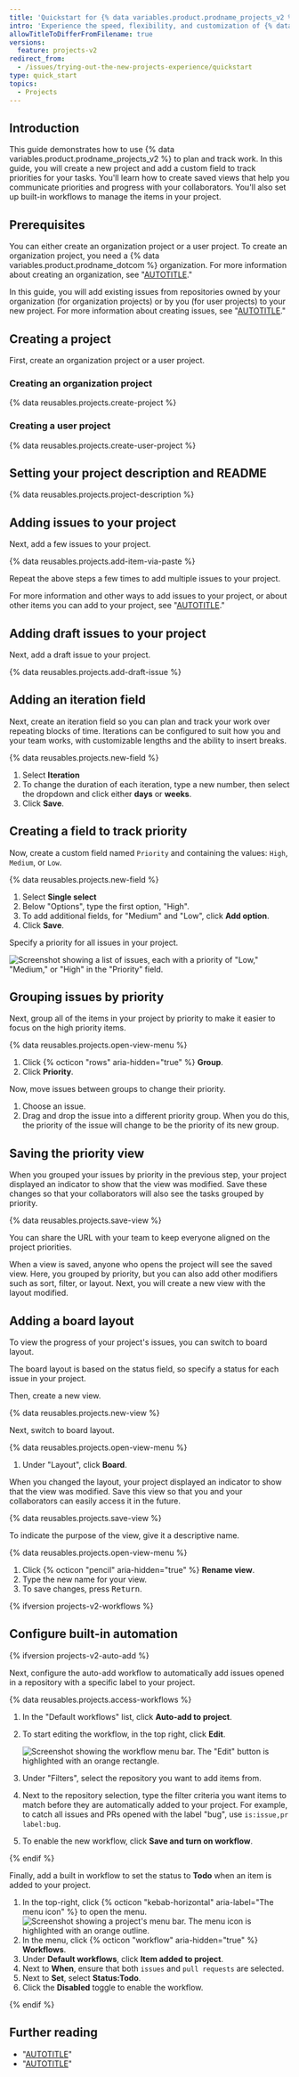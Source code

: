 ```yaml
---
title: 'Quickstart for {% data variables.product.prodname_projects_v2 %}'
intro: 'Experience the speed, flexibility, and customization of {% data variables.product.prodname_projects_v2 %} by creating a project in this interactive guide.'
allowTitleToDifferFromFilename: true
versions:
  feature: projects-v2
redirect_from:
  - /issues/trying-out-the-new-projects-experience/quickstart
type: quick_start
topics:
  - Projects
---
```


## Introduction

This guide demonstrates how to use {% data variables.product.prodname_projects_v2 %} to plan and track work. In this guide, you will create a new project and add a custom field to track priorities for your tasks. You'll learn how to create saved views that help you communicate priorities and progress with your collaborators. You'll also set up built-in workflows to manage the items in your project.

## Prerequisites

You can either create an organization project or a user project. To create an organization project, you need a {% data variables.product.prodname_dotcom %} organization. For more information about creating an organization, see "[AUTOTITLE](/organizations/collaborating-with-groups-in-organizations/creating-a-new-organization-from-scratch)."

In this guide, you will add existing issues from repositories owned by your organization (for organization projects) or by you (for user projects) to your new project. For more information about creating issues, see "[AUTOTITLE](/issues/tracking-your-work-with-issues/creating-an-issue)."

## Creating a project

First, create an organization project or a user project.

### Creating an organization project

{% data reusables.projects.create-project %}

### Creating a user project

{% data reusables.projects.create-user-project %}

## Setting your project description and README

{% data reusables.projects.project-description %}

## Adding issues to your project

Next, add a few issues to your project.

{% data reusables.projects.add-item-via-paste %}

Repeat the above steps a few times to add multiple issues to your project.

For more information and other ways to add issues to your project, or about other items you can add to your project, see "[AUTOTITLE](/issues/planning-and-tracking-with-projects/managing-items-in-your-project/adding-items-to-your-project)."

## Adding draft issues to your project

Next, add a draft issue to your project.

{% data reusables.projects.add-draft-issue %}

## Adding an iteration field

Next, create an iteration field so you can plan and track your work over repeating blocks of time. Iterations can be configured to suit how you and your team works, with customizable lengths and the ability to insert breaks.

{% data reusables.projects.new-field %}
1. Select **Iteration**
1. To change the duration of each iteration, type a new number, then select the dropdown and click either **days** or **weeks**.
1. Click **Save**.

## Creating a field to track priority

Now, create a custom field named `Priority` and containing the values: `High`, `Medium`, or `Low`.

{% data reusables.projects.new-field %}
1. Select **Single select**
1. Below "Options", type the first option, "High".
1. To add additional fields, for "Medium" and "Low", click **Add option**.
1. Click **Save**.

Specify a priority for all issues in your project.

![Screenshot showing a list of issues, each with a priority of "Low," "Medium," or "High" in the "Priority" field.](/assets/images/help/projects/priority-example.png)

## Grouping issues by priority

Next, group all of the items in your project by priority to make it easier to focus on the high priority items.

{% data reusables.projects.open-view-menu %}
1. Click {% octicon "rows" aria-hidden="true" %} **Group**.
1. Click **Priority**.

Now, move issues between groups to change their priority.

1. Choose an issue.
1. Drag and drop the issue into a different priority group. When you do this, the priority of the issue will change to be the priority of its new group.

## Saving the priority view

When you grouped your issues by priority in the previous step, your project displayed an indicator to show that the view was modified. Save these changes so that your collaborators will also see the tasks grouped by priority.

{% data reusables.projects.save-view %}

You can share the URL with your team to keep everyone aligned on the project priorities.

When a view is saved, anyone who opens the project will see the saved view. Here, you grouped by priority, but you can also add other modifiers such as sort, filter, or layout. Next, you will create a new view with the layout modified.

## Adding a board layout

To view the progress of your project's issues, you can switch to board layout.

The board layout is based on the status field, so specify a status for each issue in your project.

Then, create a new view.

{% data reusables.projects.new-view %}

Next, switch to board layout.

{% data reusables.projects.open-view-menu %}
1. Under "Layout", click **Board**.

When you changed the layout, your project displayed an indicator to show that the view was modified. Save this view so that you and your collaborators can easily access it in the future.

{% data reusables.projects.save-view %}

To indicate the purpose of the view, give it a descriptive name.

{% data reusables.projects.open-view-menu %}
1. Click {% octicon "pencil" aria-hidden="true" %} **Rename view**.
1. Type the new name for your view.
1. To save changes, press <kbd>Return</kbd>.

{% ifversion projects-v2-workflows %}

## Configure built-in automation

{% ifversion projects-v2-auto-add %}

Next, configure the auto-add workflow to automatically add issues opened in a repository with a specific label to your project.

{% data reusables.projects.access-workflows %}
1. In the "Default workflows" list, click **Auto-add to project**.
1. To start editing the workflow, in the top right, click **Edit**.

   ![Screenshot showing the workflow menu bar. The "Edit" button is highlighted with an orange rectangle.](/assets/images/help/projects-v2/workflow-start-editing.png)

1. Under "Filters", select the repository you want to add items from.
1. Next to the repository selection, type the filter criteria you want items to match before they are automatically added to your project. For example, to catch all issues and PRs opened with the label "bug", use `is:issue,pr label:bug`.
1. To enable the new workflow, click **Save and turn on workflow**.

{% endif %}

Finally, add a built in workflow to set the status to **Todo** when an item is added to your project.

1. In the top-right, click {% octicon "kebab-horizontal" aria-label="The menu icon" %} to open the menu.
   ![Screenshot showing a project's menu bar. The menu icon is highlighted with an orange outline.](/assets/images/help/projects-v2/open-menu.png)
1. In the menu, click {% octicon "workflow" aria-hidden="true" %} **Workflows**.
1. Under **Default workflows**, click **Item added to project**.
1. Next to **When**, ensure that both `issues` and `pull requests` are selected.
1. Next to **Set**, select **Status:Todo**.
1. Click the **Disabled** toggle to enable the workflow.

{% endif %}

## Further reading

- "[AUTOTITLE](/issues/planning-and-tracking-with-projects/managing-items-in-your-project/adding-items-to-your-project)"
- "[AUTOTITLE](/issues/planning-and-tracking-with-projects/customizing-views-in-your-project/changing-the-layout-of-a-view)"
